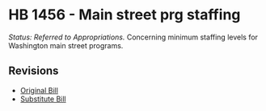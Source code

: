 # HB 1456 - Main street prg staffing
*Status: Referred to Appropriations.*
Concerning minimum staffing levels for Washington main street programs.

## Revisions
* [Original Bill](1/)
* [Substitute Bill](S/)